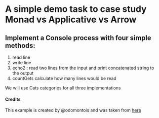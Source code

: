 # A simple demo task to case study Monad vs Applicative vs Arrow 

## Implement a Console process with four simple methods:
1. read line
2. write line
3. echo2 : read two lines from the input and print concatenated string to  the output
4. countGets  calculate how many lines would be read

We will use Cats categories for all three implementations

#### Credits
This example is created by @odomontois and was taken from [here](slides.com/olegnizhnik/assymondark)